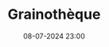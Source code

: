 ---
layout: ../../../layouts/Actu.astro
date : "08-07-2024 23:00"

title: "Grainothèque"

auteur :
  - bsu

affiliation :
  - sciences

image : "/assets/fildactus/actualites/07-08-bsu.jpg"

source : "https://www.instagram.com/bu_sorbonne_univ/"
---